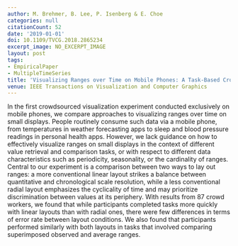 ```yaml
---
author: M. Brehmer, B. Lee, P. Isenberg & E. Choe
categories: null
citationCount: 52
date: '2019-01-01'
doi: 10.1109/TVCG.2018.2865234
excerpt_image: NO_EXCERPT_IMAGE
layout: post
tags:
- EmpiricalPaper
- MultipleTimeSeries
title: 'Visualizing Ranges over Time on Mobile Phones: A Task-Based Crowdsourced Evaluation'
venue: IEEE Transactions on Visualization and Computer Graphics
---
```

In the first crowdsourced visualization experiment conducted exclusively on mobile phones, we compare approaches to visualizing ranges over time on small displays. People routinely consume such data via a mobile phone, from temperatures in weather forecasting apps to sleep and blood pressure readings in personal health apps. However, we lack guidance on how to effectively visualize ranges on small displays in the context of different value retrieval and comparison tasks, or with respect to different data characteristics such as periodicity, seasonality, or the cardinality of ranges. Central to our experiment is a comparison between two ways to lay out ranges: a more conventional linear layout strikes a balance between quantitative and chronological scale resolution, while a less conventional radial layout emphasizes the cyclicality of time and may prioritize discrimination between values at its periphery. With results from 87 crowd workers, we found that while participants completed tasks more quickly with linear layouts than with radial ones, there were few differences in terms of error rate between layout conditions. We also found that participants performed similarly with both layouts in tasks that involved comparing superimposed observed and average ranges.
